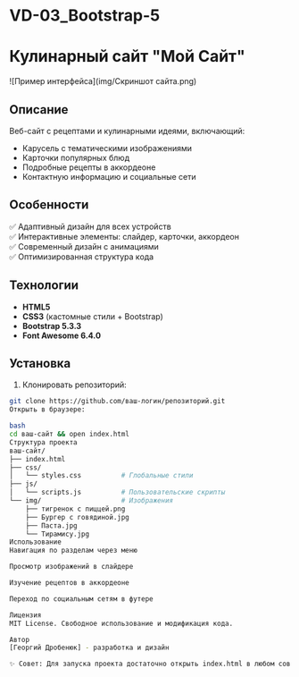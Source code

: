 # VD-03_Bootstrap-5
# Кулинарный сайт "Мой Сайт"

![Пример интерфейса](img/Скриншот сайта.png)

## Описание
Веб-сайт с рецептами и кулинарными идеями, включающий:
- Карусель с тематическими изображениями
- Карточки популярных блюд
- Подробные рецепты в аккордеоне
- Контактную информацию и социальные сети

## Особенности
✅ Адаптивный дизайн для всех устройств  
✅ Интерактивные элементы: слайдер, карточки, аккордеон  
✅ Современный дизайн с анимациями  
✅ Оптимизированная структура кода  

## Технологии
- **HTML5**
- **CSS3** (кастомные стили + Bootstrap)
- **Bootstrap 5.3.3**
- **Font Awesome 6.4.0**

## Установка
1. Клонировать репозиторий:
```bash
git clone https://github.com/ваш-логин/репозиторий.git
Открыть в браузере:

bash
cd ваш-сайт && open index.html
Структура проекта
ваш-сайт/
├── index.html
├── css/
│   └── styles.css          # Глобальные стили
├── js/
│   └── scripts.js          # Пользовательские скрипты
└── img/                    # Изображения
    ├── тигренок с пиццей.png
    ├── Бургер с говядиной.jpg
    ├── Паста.jpg
    └── Тирамису.jpg
Использование
Навигация по разделам через меню

Просмотр изображений в слайдере

Изучение рецептов в аккордеоне

Переход по социальным сетям в футере

Лицензия
MIT License. Свободное использование и модификация кода.

Автор
[Георгий Дробенюк] - разработка и дизайн

✨ Совет: Для запуска проекта достаточно открыть index.html в любом современном браузере!